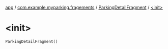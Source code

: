 [app](../../index.md) / [com.example.myparking.fragements](../index.md) / [ParkingDetailFragment](index.md) / [&lt;init&gt;](./-init-.md)

# &lt;init&gt;

`ParkingDetailFragment()`